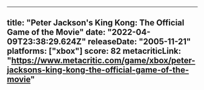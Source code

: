 
---
title: "Peter Jackson's King Kong: The Official Game of the Movie"
date: "2022-04-09T23:38:29.624Z"
releaseDate: "2005-11-21"
platforms: ["xbox"]
score: 82
metacriticLink: "https://www.metacritic.com/game/xbox/peter-jacksons-king-kong-the-official-game-of-the-movie"
---
